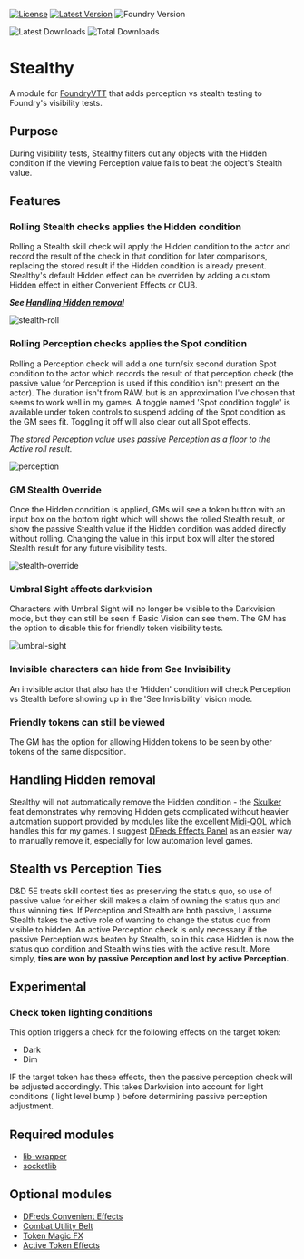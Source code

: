 [![License](https://img.shields.io/github/license/eligarf/stealthy?label=License)](LICENSE)
[![Latest Version](https://img.shields.io/github/v/release/eligarf/stealthy?display_name=tag&sort=semver&label=Latest%20Version)](https://github.com/eligarf/stealthy/releases/latest)
![Foundry Version](https://img.shields.io/endpoint?url=https://foundryshields.com/version?url=https%3A%2F%2Fraw.githubusercontent.com%2Feligarf%2Fstealthy%2Fdev%2Fmodule.json)

![Latest Downloads](https://img.shields.io/github/downloads/eligarf/stealthy/latest/total?color=blue&label=latest%20downloads)
![Total Downloads](https://img.shields.io/github/downloads/eligarf/stealthy/total?color=blue&label=total%20downloads)
# Stealthy

A module for [FoundryVTT](https://foundryvtt.com) that adds perception vs stealth testing to Foundry's visibility tests.

## Purpose

During visibility tests, Stealthy filters out any objects with the Hidden condition if the viewing Perception value fails to beat the object's Stealth value.

## Features

### **Rolling Stealth checks applies the Hidden condition**
Rolling a Stealth skill check will apply the Hidden condition to the actor and record the result of the check in that condition for later comparisons, replacing the stored result if the Hidden condition is already present. Stealthy's default Hidden effect can be overriden by adding a custom Hidden effect in either Convenient Effects or CUB.

***See [Handling Hidden removal](#handling-hidden-removal)***

![stealth-roll](https://user-images.githubusercontent.com/16523503/209989026-e0d2dad2-8dc1-459c-8824-a2332ce8a9cd.gif)

### **Rolling Perception checks applies the Spot condition**
Rolling a Perception check will add a one turn/six second duration Spot condition to the actor which records the result of that perception check (the passive value for Perception is used if this condition isn't present on the actor). The duration isn't from RAW, but is an approximation I've chosen that seems to work well in my games. A toggle named 'Spot condition toggle' is available under token controls to suspend adding of the Spot condition as the GM sees fit. Toggling it off will also clear out all Spot effects.

*The stored Perception value uses passive Perception as a floor to the Active roll result.*

![perception](https://user-images.githubusercontent.com/16523503/209989470-aac2bdb4-fee4-44c0-a6b7-916e69353081.gif)

### **GM Stealth Override**
Once the Hidden condition is applied, GMs will see a token button with an input box on the bottom right which will shows the rolled Stealth result, or show the passive Stealth value if the Hidden condition was added directly without rolling. Changing the value in this input box will alter the stored Stealth result for any future visibility tests.

![stealth-override](https://user-images.githubusercontent.com/16523503/209896031-675ab0e3-93e6-4d9c-8eeb-c11abe39fdab.gif)

### **Umbral Sight affects darkvision**
Characters with Umbral Sight will no longer be visible to the Darkvision mode, but they can still be seen if Basic Vision can see them. The GM has the option to disable this for friendly token visibility tests.

![umbral-sight](https://user-images.githubusercontent.com/16523503/209987083-487aee33-b75e-452f-9433-7302ffdaeab3.gif)

### **Invisible characters can hide from See Invisibility**
An invisible actor that also has the 'Hidden' condition will check Perception vs Stealth before showing up in the 'See Invisibility' vision mode.

### **Friendly tokens can still be viewed**
The GM has the option for allowing Hidden tokens to be seen by other tokens of the same disposition.

## Handling Hidden removal
Stealthy will not automatically remove the Hidden condition - the [Skulker](https://www.dndbeyond.com/feats/skulker) feat demonstrates why removing Hidden gets complicated without heavier automation support provided by modules like the excellent [Midi-QOL](https://foundryvtt.com/packages/midi-qol) which handles this for my games. I suggest [DFreds Effects Panel](https://foundryvtt.com/packages/dfreds-effects-panel) as an easier way to manually remove it, especially for low automation level games. 
## Stealth vs Perception Ties
D&D 5E treats skill contest ties as preserving the status quo, so use of passive value for either skill makes a claim of owning the status quo and thus winning ties. If Perception and Stealth are both passive, I assume Stealth takes the active role of wanting to change the status quo from visible to hidden. An active Perception check is only necessary if the passive Perception was beaten by Stealth, so in this case Hidden is now the status quo condition and Stealth wins ties with the active result. More simply, **ties are won by passive Perception and lost by active Perception.**

## Experimental

### Check token lighting conditions
This option triggers a check for the following effects on the target token:
- Dark
- Dim

IF the target token has these effects, then the passive perception check will be adjusted accordingly.
This takes Darkvision into account for light conditions ( light level bump ) before determining passive perception adjustment.

## Required modules
* [lib-wrapper](https://foundryvtt.com/packages/lib-wrapper)
* [socketlib](https://github.com/manuelVo/foundryvtt-socketlib)
## Optional modules
* [DFreds Convenient Effects](https://foundryvtt.com/packages/dfreds-convenient-effects)
* [Combat Utility Belt](https://foundryvtt.com/packages/combat-utility-belt)
* [Token Magic FX](https://foundryvtt.com/packages/tokenmagic)
* [Active Token Effects](https://foundryvtt.com/packages/ATL)
